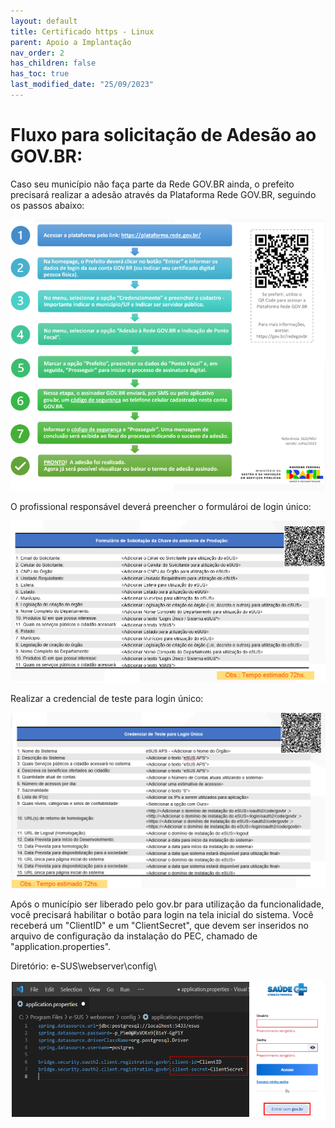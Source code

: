 ```yaml
---
layout: default
title: Certificado https - Linux
parent: Apoio a Implantação
nav_order: 2
has_children: false
has_toc: true
last_modified_date: "25/09/2023"
---
```


# Fluxo para solicitação de Adesão ao GOV.BR:

Caso seu município não faça parte da Rede GOV.BR ainda, o prefeito precisará realizar a adesão através da Plataforma Rede GOV.BR, seguindo os passos abaixo:

![](media/010.png)

O profissional responsável deverá preencher o formulároi de login único:

![](media/011.png)

Realizar a credencial de teste para login único:

![](media/012.png)

Após o município ser liberado pelo gov.br para utilização da funcionalidade, você precisará habilitar o botão para login na tela inicial do sistema. Você receberá um "ClientID" e um "ClientSecret", que devem ser inseridos no arquivo de configuração da instalação do PEC, chamado de "application.properties".

Diretório: e-SUS\webserver\config\

![](media/013.png)

